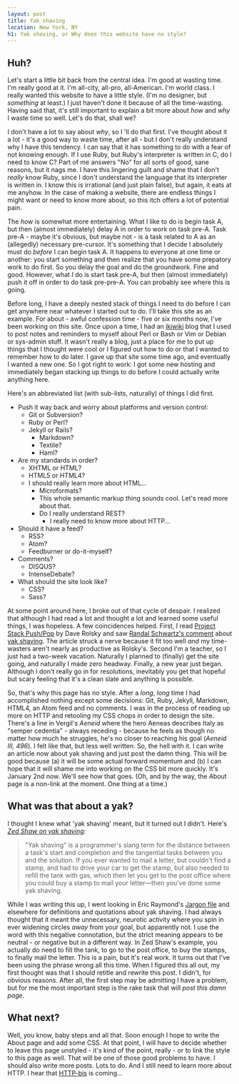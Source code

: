 ```yaml
---
layout: post
title: Yak shaving
location: New York, NY
h1: Yak shaving, or Why does this website have no style?
---
```


## Huh?

Let's start a little bit back from the central idea. I'm good at wasting time. I'm really good at it. I'm all-city, all-pro, all-American. I'm world class. I really wanted this website to have a little style. (I'm no designer, but _something_ at least.) I just haven't done it because of all the time-wasting. Having said that, it's still important to explain a bit more about *how* and *why* I waste time so well. Let's do that, shall we?

I don't have a lot to say about *why*, so I 'll do that first. I've thought about it a lot - it's a good way to waste time, after all - but I don't really understand why I have this tendency. I can say that it has something to do with a fear of not knowing enough. If I use Ruby, but Ruby's interpreter is written in C, do I need to know C? Part of me answers "No" for all sorts of good, sane reasons, but it nags me. I have this lingering guilt and shame that I don't *really* know Ruby, since I don't understand the language that its interpreter is written in. I know this is irrational (and just plain false), but again, it eats at me anyhow. In the case of making a website, there are endless things I might want or need to know more about, so this itch offers a lot of potential pain.

The *how* is somewhat more entertaining. What I like to do is begin task A, but then (almost immediately) delay A in order to work on task pre-A. Task pre-A - maybe it's obvious, but maybe not - is a task related to A as an (allegedly) necessary pre-cursor. It's something that I decide I absolutely must do *before* I can begin task A. It happens to everyone at one time or another: you start something and then realize that you have some prepatory work to do first. So you delay the goal and do the groundwork. Fine and good. However, what *I* do is start task pre-A, but then (almost immediately) push it off in order to do task pre-pre-A. You can probably see where this is going.

Before long, I have a deeply nested stack of things I need to do before I can get anywhere near whatever I started out to do. I'll take this site as an example. For about - awful confession time - five or six months now, I've been working on this site. Once upon a time, I had an [ikiwiki][ikiwiki] blog that I used to post notes and reminders to myself about Perl or Bash or Vim or Debian or sys-admin stuff. It wasn't really a blog, just a place for me to put up things that I thought were cool or I figured out how to do or that I wanted to remember how to do later. I gave up that site some time ago, and eventually I wanted a new one. So I got right to work: I got some new hosting and immediately began stacking up things to do before I could actually write anything here.

[ikiwiki]: http://ikiwiki.info/

Here's an abbreviated list (with sub-lists, naturally) of things I did first.

+ Push it way back and worry about platforms and version control:
	+ Git or Subversion?
	+ Ruby or Perl?
	+ Jekyll or Rails?
		+ Markdown?
		+ Textile?
		+ Haml?
+ Are my standards in order?
	+ XHTML or HTML?
	+ HTML5 or HTML4?
	+ I should really learn more about HTML...
		+ Microformats?
		+ This whole semantic markup thing sounds cool. Let's read more about that.
		+ Do I really understand REST? 
			+ I really need to know more about HTTP...
+ Should it have a feed?
	+ RSS?
	+ Atom?
	+ Feedburner or do-it-myself?
+ Comments?
	+ DISQUS?
	+ IntenseDebate?
+ What should the site look like?
	+ CSS?
	+ Sass?

At some point around here, I broke out of that cycle of despair. I realized that although I had read a lot and thought a lot and learned some useful things, I was hopeless. A few coincidences helped. First, I read [Project Stack Push/Pop][push] by Dave Rolsky and saw [Randal Schwartz's comment][comment] about [yak shaving][yak]. The article struck a nerve because it fit too well *and* my time-wasters aren't nearly as productive as Rolsky's. Second I'm a teacher, so I just had a two-week vacation. Naturally I planned to (finally) get the site going, and naturally I made zero headway. Finally, a new year just began. Although I don't really go in for resolutions, inevitably you get that hopeful but scary feeling that it's a clean slate and anything is possible.

[push]: http://blog.urth.org/2009/12/project-stack-pushpop.html
[comment]: http://blog.urth.org/2009/12/project-stack-pushpop.html#comment-138
[yak]: http://catb.org/jargon/html/Y/yak-shaving.html

So, that's why this page has no style. After a *long*, *long* time I had accomplished nothing except some decisions: Git, Ruby, Jekyll, Markdown, HTML4, an Atom feed and no comments. I was in the process of reading up more on HTTP and retooling my CSS chops in order to design the site. There's a line in Vergil's <cite>Aeneid</cite> where the hero Aeneas describes Italy as "semper cedentia" - always receding - because he feels as though no matter how much he struggles, he's no closer to reaching his goal (<cite>Aeneid III, 496</cite>). I felt like that, but less well written. So, the hell with it. I can write an article now about yak shaving and just post the damn thing. This will be good because (a) it will be some actual forward momentum and (b) I can hope that it will shame me into working on the CSS bit more quickly. It's January 2nd now. We'll see how that goes. (Oh, and by the way, the About page is a non-link at the moment. One thing at a time.)

## What was that about a yak?

I thought I knew what 'yak shaving' meant, but it turned out I didn't. Here's <cite>[Zed Shaw on yak shaving][zed]</cite>:

> "Yak shaving" is a programmer's slang term for the distance between a task's start and completion and the tangential tasks between you and the solution. If you ever wanted to mail a letter, but couldn't find a stamp, and had to drive your car to get the stamp, but also needed to refill the tank with gas, which then let you get to the post office where you could buy a stamp to mail your letter—then you've done some yak shaving.

While I was writing this up, I went looking in Eric Raymond's [Jargon file][jargon] and elsewhere for definitions and quotations about yak shaving. I had always thought that it meant the unnecessary, neurotic activity where you spin in ever widening circles *away* from your goal, but apparently not. I use the word with this negative connotation, but the strict meaning appears to be neutral - or negative but in a different way. In Zed Shaw's example, you actually do need to fill the tank, to go to the post office, to buy the stamps, to finally mail the letter. This is a pain, but it's real work. It turns out that I've been using the phrase wrong all this time. When I figured this all out, my first thought was that I should retitle and rewrite this post. I didn't, for obvious reasons. After all, the first step may be admitting I have a problem, but for me the most important step is the rake task that will *post this damn page*.

## What next?

Well, you know, baby steps and all that. Soon enough I hope to write the About page and add some CSS. At that point, I will have to decide whether to leave this page unstyled - it's kind of the point, really - or to link the style to this page as well. That will be one of those good problems to have. I should also write more posts. Lots to do. And I still need to learn more about HTTP. I hear that [HTTP-bis][httpbis] is coming...

[zed]: http://www.cio.com/article/191000/
[jargon]: http://catb.org/jargon/html/index.html
[httpbis]: http://www.ietf.org/dyn/wg/charter/httpbis-charter.html
